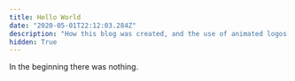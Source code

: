```yaml
---
title: Hello World
date: "2020-05-01T22:12:03.284Z"
description: "How this blog was created, and the use of animated logos without js."
hidden: True
---
```


In the beginning there was nothing.